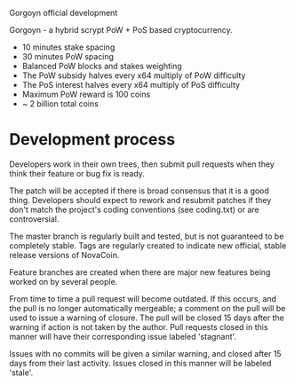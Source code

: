 Gorgoyn official development 

Gorgoyn - a hybrid scrypt PoW + PoS based cryptocurrency.

* 10 minutes stake spacing
* 30 minutes PoW spacing
* Balanced PoW blocks and stakes weighting
* The PoW subsidy halves every x64 multiply of PoW difficulty
* The PoS interest halves every x64 multiply of PoS difficulty
* Maximum PoW reward is 100 coins
* ~ 2 billion total coins

Development process
===========================

Developers work in their own trees, then submit pull requests when
they think their feature or bug fix is ready.

The patch will be accepted if there is broad consensus that it is a
good thing.  Developers should expect to rework and resubmit patches
if they don't match the project's coding conventions (see coding.txt)
or are controversial.

The master branch is regularly built and tested, but is not guaranteed
to be completely stable. Tags are regularly created to indicate new
official, stable release versions of NovaCoin.

Feature branches are created when there are major new features being
worked on by several people.

From time to time a pull request will become outdated. If this occurs, and
the pull is no longer automatically mergeable; a comment on the pull will
be used to issue a warning of closure. The pull will be closed 15 days
after the warning if action is not taken by the author. Pull requests closed
in this manner will have their corresponding issue labeled 'stagnant'.

Issues with no commits will be given a similar warning, and closed after
15 days from their last activity. Issues closed in this manner will be 
labeled 'stale'.
